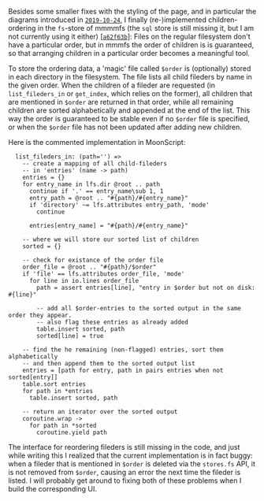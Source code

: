 Besides some smaller fixes with the styling of the page, and in particular the diagrams introduced in [`2019-10-24`][2019-10-24],
I finally (re-)implemented children-ordering in the `fs`-store of mmmmfs
(the `sql` store is still missing it, but I am not currently using it either) \[[`a62f63b`][a62f63b]\]:
Files on the regular filesystem don't have a particular order, but in mmmfs the order of children is is guaranteed,
so that arranging children in a particular order becomes a meaningful tool.

To store the ordering data, a 'magic' file called `$order` is (optionally) stored in each directory in the filesystem.
The file lists all child fileders by name in the given order.
When the children of a fileder are requested (in `list_fileders_in` or `get_index`, which relies on the former),
all children that are mentioned in `$order` are returned in that order,
while all remaining children are sorted alphabetically and appended at the end of the list.
This way the order is guaranteed to be stable even if no `$order` file is specified,
or when the `$order` file has not been updated after adding new children.

Here is the commented implementation in MoonScript:

      list_fileders_in: (path='') =>
        -- create a mapping of all child-fileders
        -- in 'entries' (name -> path)
        entries = {}
        for entry_name in lfs.dir @root .. path
          continue if '.' == entry_name\sub 1, 1
          entry_path = @root .. "#{path}/#{entry_name}"
          if 'directory' ~= lfs.attributes entry_path, 'mode'
            continue

          entries[entry_name] = "#{path}/#{entry_name}"

        -- where we will store our sorted list of children
        sorted = {}

        -- check for existance of the order file
        order_file = @root .. "#{path}/$order"
        if 'file' == lfs.attributes order_file, 'mode'
          for line in io.lines order_file
            path = assert entries[line], "entry in $order but not on disk: #{line}"
            
            -- add all $order-entries to the sorted output in the same order they appear.
            -- also flag these entries as already added
            table.insert sorted, path
            sorted[line] = true

        -- find the he remaining (non-flagged) entries, sort them alphabetically
        -- and then append them to the sorted output list
        entries = [path for entry, path in pairs entries when not sorted[entry]]
        table.sort entries
        for path in *entries
          table.insert sorted, path

        -- return an iterator over the sorted output
        coroutine.wrap ->
          for path in *sorted
            coroutine.yield path

The interface for reordering fileders is still missing in the code,
and just while writing this I realized that the current implementation is in fact buggy:
when a fileder that is mentioned in `$order` is deleted via the `stores.fs` API,
it is not removed from `$order`, causing an error the next time the fileder is listed.
I will probably get around to fixing both of these problems when I build the corresponding UI.

[2019-10-24]: /articles/mmmfs/ba_log/2019-10-24/
[a62f63b]: https://git.s-ol.nu/mmm/commit/a62f63bc00cd63a98b349a2574e3e9e14c95a441/
